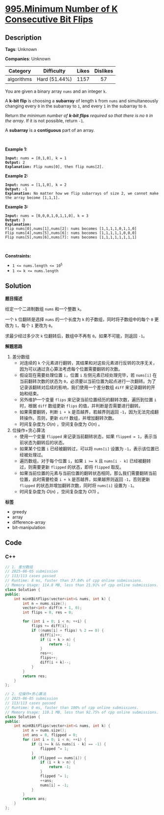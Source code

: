 # [995.Minimum Number of K Consecutive Bit Flips](https://leetcode.com/problems/minimum-number-of-k-consecutive-bit-flips/description/)

## Description

**Tags**: Unknown

**Companies**: Unknown

|  Category  |  Difficulty   | Likes | Dislikes |
| :--------: | :-----------: | :---: | :------: |
| algorithms | Hard (51.44%) | 1157  |    57    |

<p>You are given a binary array <code>nums</code> and an integer <code>k</code>.</p>
<p>A <strong>k-bit flip</strong> is choosing a <strong>subarray</strong> of length <code>k</code> from <code>nums</code> and simultaneously changing every <code>0</code> in the subarray to <code>1</code>, and every <code>1</code> in the subarray to <code>0</code>.</p>
<p>Return <em>the minimum number of <strong>k-bit flips</strong> required so that there is no </em><code>0</code><em> in the array</em>. If it is not possible, return <code>-1</code>.</p>
<p>A <strong>subarray</strong> is a <strong>contiguous</strong> part of an array.</p>
<p>&nbsp;</p>
<p><strong class="example">Example 1:</strong></p>
<pre><code><strong>Input:</strong> nums = [0,1,0], k = 1
<strong>Output:</strong> 2
<strong>Explanation:</strong> Flip nums[0], then flip nums[2].</code></pre>
<p><strong class="example">Example 2:</strong></p>
<pre><code><strong>Input:</strong> nums = [1,1,0], k = 2
<strong>Output:</strong> -1
<strong>Explanation:</strong> No matter how we flip subarrays of size 2, we cannot make the array become [1,1,1].</code></pre>
<p><strong class="example">Example 3:</strong></p>
<pre><code><strong>Input:</strong> nums = [0,0,0,1,0,1,1,0], k = 3
<strong>Output:</strong> 3
<strong>Explanation:</strong>
Flip nums[0],nums[1],nums[2]: nums becomes [1,1,1,1,0,1,1,0]
Flip nums[4],nums[5],nums[6]: nums becomes [1,1,1,1,1,0,0,0]
Flip nums[5],nums[6],nums[7]: nums becomes [1,1,1,1,1,1,1,1]</code></pre>
<p>&nbsp;</p>
<p><strong>Constraints:</strong></p>
<ul>
  <li><code>1 &lt;= nums.length &lt;= 10<sup>5</sup></code></li>
  <li><code>1 &lt;= k &lt;= nums.length</code></li>
</ul>

## Solution

**题目描述**

给定一个二进制数组 `nums` 和一个整数 `k`。

一个 `k` 位翻转是选择 `nums` 的一个长度为 `k` 的子数组，同时将子数组中的每个 `0` 更改为 `1`，每个 `1` 更改为 `0`。

求最少经过多少次 `k` 位翻转后，数组中不再有 `0`。如果不可能，则返回 `-1`。

**解题思路**

1. 差分数组
   - 对连续的 `k` 个元素进行翻转，其结果和对这些元素进行反转的次序无关，因为可以通过贪心算法考虑每个位置需要翻转的次数。
   - 假设现在需要处理位置 `i`，位置 `i` 左侧元素已经处理完毕，若 `nums[i]` 在当前翻转次数的状态为 `0`，必须要以当前位置为起点进行一次翻转。为了记录该翻转对后续的影响，我们使用一个差分数组 `diff` 来记录翻转的开始和结束。
   - 另外维护一个变量 `flips` 来记录当前位置经历的翻转次数，遍历到位置 `i` 时，根据 `diff` 数组更新 `flips` 的值，并判断是否需要进行翻转。
   - 如果需要翻转，判断 `i + k` 是否越界，若越界则返回 `-1`，因为无法完成翻转操作。否则，更新 `diff` 数组，并增加翻转次数。
   - 时间复杂度为 $O(n)$ ，空间复杂度为 $O(n)$ 。
2. 位操作+贪心算法
   - 使用一个变量 `flipped` 来记录当前翻转状态，如果 `flipped = 1`，表示当前状态为翻转后的状态。
   - 如果某个位置 `i` 已经被翻转过，可以将 `nums[i]` 设置为 `-1`，表示该位置已经被处理过。
   - 遍历数组，对于每个位置 `i`，如果 `i >= k` 且 `nums[i - k]` 已经被翻转过，则需要更新 `flipped` 的状态，即将 `flipped` 取反。
   - 如果当前位置的元素与当前位置的翻转状态相同，那么我们需要翻转当前位置，此时需要检查 `i + k` 是否越界，如果越界则返回 `-1`，否则更新 `flipped` 的状态并增加翻转次数，同时将 `nums[i]` 设置为 `-1`。
   - 时间复杂度为 $O(n)$ ，空间复杂度为 $O(1)$ 。

**标签**

- greedy
- array
- difference-array
- bit-manipulation

<!-- code start -->
## Code

### C++

```cpp
// 1. 差分数组
// 2025-06-05 submission
// 113/113 cases passed
// Runtime: 8 ms, faster than 37.84% of cpp online submissions.
// Memory Usage: 114.8 MB, less than 21.91% of cpp online submissions.
class Solution {
public:
    int minKBitFlips(vector<int>& nums, int k) {
        int n = nums.size();
        vector<int> diff(n + 1, 0);
        int flips = 0, res = 0;

        for (int i = 0; i < n; ++i) {
            flips += diff[i];
            if ((nums[i] + flips) % 2 == 0) {
                diff[i]++;
                if (i + k > n) {
                    return -1;
                }
                res++;
                flips++;
                diff[i + k]--;
            }
        }
        return res;
    }
};
```

```cpp
// 2. 位操作+贪心算法
// 2025-06-05 submission
// 113/113 cases passed
// Runtime: 0 ms, faster than 100% of cpp online submissions.
// Memory Usage: 110.1 MB, less than 92.75% of cpp online submissions.
class Solution {
public:
    int minKBitFlips(vector<int>& nums, int k) {
        int n = nums.size();
        int ans = 0, flipped = 0;
        for (int i = 0; i < n; ++i) {
            if (i >= k && nums[i - k] == -1) {
                flipped ^= 1;
            }
            if (flipped == nums[i]) {
                if (i + k > n) {
                    return -1;
                }
                flipped ^= 1;
                ++ans;
                nums[i] = -1;
            }
        }
        return ans;
    }
};
```

<!-- code end -->
